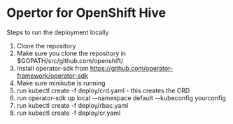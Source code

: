 # Opertor for OpenShift Hive

Steps to run the deployment locally

1) Clone the repository
2) Make sure you clone the repository in $GOPATH/src/github.com/openshift/
3) Install operator-sdk from https://github.com/operator-framework/operator-sdk
4) Make sure minikube is running
5) run kubectl create -f deploy/crd.yaml - this creates the CRD
6) run operator-sdk up local --namespace default --kubeconfig yourconfig
7) run kubectl create -f deploy/rbac.yaml
8) run kubectl create -f deploy/cr.yaml

